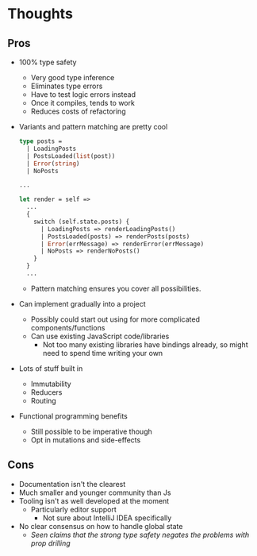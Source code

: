 # Thoughts

## Pros

- 100% type safety
  - Very good type inference
  - Eliminates type errors
  - Have to test logic errors instead
  - Once it compiles, tends to work
  - Reduces costs of refactoring
- Variants and pattern matching are pretty cool

  ```ocaml
  type posts =
    | LoadingPosts
    | PostsLoaded(list(post))
    | Error(string)
    | NoPosts

  ...

  let render = self =>
    ...
    {
      switch (self.state.posts) {
        | LoadingPosts => renderLoadingPosts()
        | PostsLoaded(posts) => renderPosts(posts)
        | Error(errMessage) => renderError(errMessage)
        | NoPosts => renderNoPosts()
      }
    }
    ...
  ```

  - Pattern matching ensures you cover all possibilities.

- Can implement gradually into a project
  - Possibly could start out using for more complicated components/functions
  - Can use existing JavaScript code/libraries
    - Not too many existing libraries have bindings already, so might need to spend time writing your own
- Lots of stuff built in
  - Immutability
  - Reducers
  - Routing
- Functional programming benefits
  - Still possible to be imperative though
  - Opt in mutations and side-effects

## Cons

- Documentation isn't the clearest
- Much smaller and younger community than Js
- Tooling isn't as well developed at the moment
  - Particularly editor support
    - Not sure about IntelliJ IDEA specifically
- No clear consensus on how to handle global state
  - _Seen claims that the strong type safety negates the problems with prop drilling_
